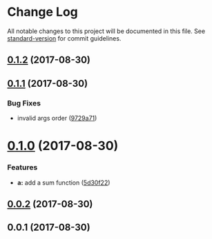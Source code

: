 # Change Log

All notable changes to this project will be documented in this file. See [standard-version](https://github.com/conventional-changelog/standard-version) for commit guidelines.

<a name="0.1.2"></a>
## [0.1.2](https://github.com/alekzonder/test/compare/v0.1.1...v0.1.2) (2017-08-30)



<a name="0.1.1"></a>
## [0.1.1](https://github.com/alekzonder/test/compare/v0.1.0...v0.1.1) (2017-08-30)


### Bug Fixes

* invalid args order ([9729a71](https://github.com/alekzonder/test/commit/9729a71))



<a name="0.1.0"></a>
# [0.1.0](https://github.com/alekzonder/test/compare/v0.0.2...v0.1.0) (2017-08-30)


### Features

* **a:** add a sum function ([5d30f22](https://github.com/alekzonder/test/commit/5d30f22))



<a name="0.0.2"></a>
## [0.0.2](https://github.com/alekzonder/test/compare/v0.0.1...v0.0.2) (2017-08-30)



<a name="0.0.1"></a>
## 0.0.1 (2017-08-30)
